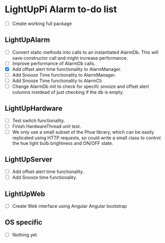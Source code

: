 # LightUpPi Alarm to-do list
- [ ] Create working full package

## LightUpAlarm
- [ ] Convert static methods into calls to an instantiated AlarmDb. This will save constructor call and might increase performance.
- [ ] Improve performance of AlarmDb calls.
- [X] Add offset alert time functionality to AlarmManager.
- [ ] Add Snooze Time functionality to AlarmManager.
- [ ] Add Snooze Time functionality to AlarmCli.
- [ ] Change AlarmDb init to check for specifc snooze and offset alert columns instdead of just checking if the db is empty.

## LightUpHardware
- [ ] Test switch functionality.
- [ ] Finish HardwareThread unit test.
- [ ] We only use a small subset of the Phue library, which can be easily replicated using HTTP requests, so could write a small class to control the hue light bulb brightness and ON/OFF state. 

## LightUpServer
- [ ] Add offset alert time functionality.
- [ ] Add Snooze time functionality.

## LightUpWeb
- [ ] Create Web interface using Angular Angular bootstrap

## OS specific
- [ ] Nothing yet
